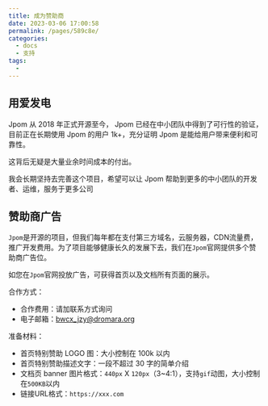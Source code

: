 ```yaml
---
title: 成为赞助商
date: 2023-03-06 17:00:58
permalink: /pages/589c8e/
categories:
  - docs
  - 支持
tags:
  - 
---
```



## 用爱发电

Jpom 从 2018 年正式开源至今， Jpom 已经在中小团队中得到了可行性的验证，目前正在长期使用 Jpom 的用户 1k+，充分证明 Jpom 是能给用户带来便利和可靠性。

这背后无疑是大量业余时间成本的付出。

我会长期坚持去完善这个项目，希望可以让 Jpom 帮助到更多的中小团队的开发者、运维，服务于更多公司


## 赞助商广告

`Jpom`是开源的项目，但我们每年都在支付第三方域名，云服务器，CDN流量费，推广开发费用。为了项目能够健康长久的发展下去，我们在`Jpom`官网提供多个赞助商广告位。

如您在`Jpom`官网投放广告，可获得首页以及文档所有页面的展示。

合作方式：

* 合作费用：请加联系方式询问
* 电子邮箱：bwcx_jzy@dromara.org

准备材料：

* 首页特别赞助 LOGO 图：大小控制在 100k 以内
* 首页特别赞助描述文字：一段不超过 30 字的简单介绍
* 文档页 banner 图片格式：`440px` X `120px`（3~4:1），支持`gif`动图，大小控制在`500KB`以内
* 链接URL格式：`https://xxx.com`